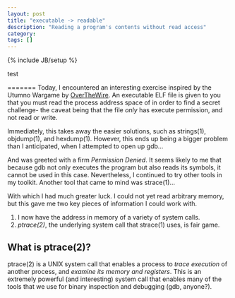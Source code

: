 ```yaml
---
layout: post
title: "executable -> readable"
description: "Reading a program's contents without read access"
category: 
tags: []
---
```

{% include JB/setup %}

test 

=======
Today, I encountered an interesting exercise inspired by the Utumno Wargame by [OverTheWire](http://overthewire.org). An executable ELF file is given to you that you must read the process address space of in order to find a secret challenge- the caveat being that the file *only* has execute permission, and not read or write.

Immediately, this takes away the easier solutions, such as strings(1), objdump(1), and hexdump(1). However, this ends up being a bigger problem than I anticipated, when I attempted to open up gdb...

And was greeted with a firm *Permission Denied*. It seems likely to me that because gdb not only executes the program but also reads its symbols, it cannot be used in this case. Nevertheless, I continued to try other tools in my toolkit. Another tool that came to mind was strace(1)...

With which I had much greater luck. I could not yet read arbitrary memory, but this gave me two key pieces of information I could work with.

1. I now have the address in memory of a variety of system calls.
2. *ptrace(2)*, the underlying system call that strace(1) uses, is fair game.

What is ptrace(2)?
---------------
ptrace(2) is a UNIX system call that enables a process to *trace execution* of another process, and *examine its memory and registers*. This is an extremely powerful (and interesting) system call that enables many of the tools that we use for binary inspection and debugging (gdb, anyone?).
